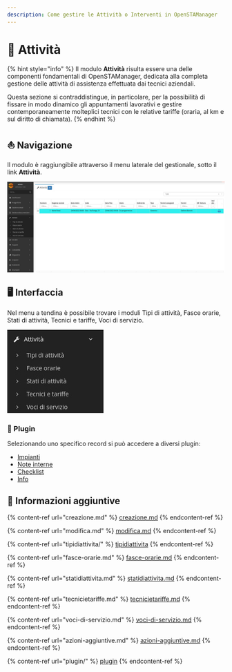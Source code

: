 ```yaml
---
description: Come gestire le Attività o Interventi in OpenSTAManager
---
```


# 🚚 Attività

{% hint style="info" %}
Il modulo **Attività** risulta essere una delle componenti fondamentali di OpenSTAManager, dedicata alla completa gestione delle attività di assistenza effettuata dai tecnici aziendali.

Questa sezione si contraddistingue, in particolare, per la possibilità di fissare in modo dinamico gli appuntamenti lavorativi e gestire contemporaneamente molteplici tecnici con le relative tariffe (oraria, al km e sul diritto di chiamata).
{% endhint %}

## ⛵ Navigazione

Il modulo è raggiungibile attraverso il menu laterale del gestionale, sotto il link **Attività**.

![](<../../.gitbook/assets/image (55).png>)

## 🖥️  Interfaccia

Nel menu a tendina è possibile trovare i moduli Tipi di attività, Fasce orarie, Stati di attività, Tecnici e tariffe, Voci di servizio.

![](<../../.gitbook/assets/image (64) (1).png>)

### 🔧 Plugin

Selezionando uno specifico record si può accedere a diversi plugin:

* [Impianti](plugin/impianti.md)
* [Note interne](../anagrafiche/plugin/note-interne.md)
* [Checklist](plugin/checklist.md)
* [Info](../anagrafiche/plugin/info.md)

## 🔽 Informazioni aggiuntive

{% content-ref url="creazione.md" %}
[creazione.md](creazione.md)
{% endcontent-ref %}

{% content-ref url="modifica.md" %}
[modifica.md](modifica.md)
{% endcontent-ref %}

{% content-ref url="tipidiattivita/" %}
[tipidiattivita](tipidiattivita/)
{% endcontent-ref %}

{% content-ref url="fasce-orarie.md" %}
[fasce-orarie.md](fasce-orarie.md)
{% endcontent-ref %}

{% content-ref url="statidiattivita.md" %}
[statidiattivita.md](statidiattivita.md)
{% endcontent-ref %}

{% content-ref url="tecnicietariffe.md" %}
[tecnicietariffe.md](tecnicietariffe.md)
{% endcontent-ref %}

{% content-ref url="voci-di-servizio.md" %}
[voci-di-servizio.md](voci-di-servizio.md)
{% endcontent-ref %}

{% content-ref url="azioni-aggiuntive.md" %}
[azioni-aggiuntive.md](azioni-aggiuntive.md)
{% endcontent-ref %}

{% content-ref url="plugin/" %}
[plugin](plugin/)
{% endcontent-ref %}
